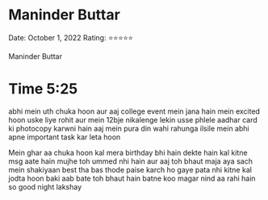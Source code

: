 # Maninder Buttar

Date: October 1, 2022
Rating: ⭐⭐⭐⭐⭐

Maninder Buttar

# Time 5:25

abhi mein uth chuka hoon aur aaj college event mein jana hain mein excited hoon uske liye rohit aur mein 12bje nikalenge lekin usse phlele aadhar card ki photocopy karwni hain aaj mein pura din wahi rahunga ilsile mein abhi apne important task kar leta hoon 

Mein ghar aa chuka hoon kal mera birthday bhi hain dekte hain kal kitne msg aate hain mujhe toh ummed nhi hain aur aaj toh bhaut maja aya sach mein shakiyaan best tha bas thode paise karch ho gaye pata nhi kitne kal jodta hoon baki aab bate toh bhaut hain batne koo magar nind aa rahi hain so good night lakshay
